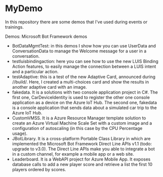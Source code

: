 # MyDemo
In this repository there are some demos that I've used during events or trainings.

Demos:
Microsoft Bot Framework demos
- BotDataMgmtTest: in this demos I show how you can use UserData and ConversationData to manage the Welcome message for a user in a conversation.
- testluisbindingaction: here you can see how to use the new LUIS Binding Action features, to easily manage the connection between a LUIS intent and a particular action.
- testAdaptive: this is a test of the new Adaptive Card, announced during //build/. Here, I created a multi-choices card and show the results in another adaptive card with an image.
- fakedata. It is a solutions with two console application project in C#. The first one, CarDeviceIdentity is used to register the other one console application as a device on the Azure IoT Hub. The second one, fakedata is a console application that sends data about a simulated car trip to the Azure IoT Hub. 
- CustomVMSS. It is a Azure Resource Manager template solution to create an Azure Virtual Machine Scale Set with a custom image and a configuration of autoscaling (in this case by the CPU Percentage usage).
- JBotLibrary. It is a cross-platform Portable Class Library in which are implemented the Microsoft Bot Framework Direct Line APIs v1.1 (todo: upgrade to v3.0). The Direct Line APIs make you able to integrate a bot in a custom channel, for example a mobile app or a web site.
- Leaderboard. It is a WebAPI project for Azure Mobile App. It exposes database calls to add a new player score and retrieve a list the first 10 players ordered by scores.
